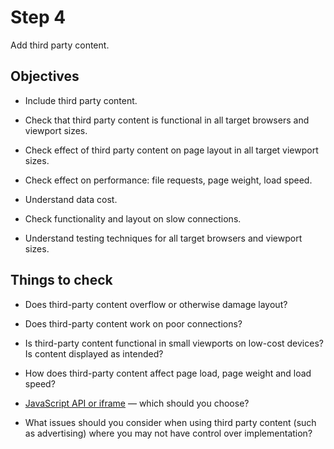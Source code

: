 # Step 4

Add third party content.


## Objectives

* Include third party content.

* Check that third party content is functional in all target browsers and viewport sizes.

* Check effect of third party content on page layout in all target viewport sizes.

* Check effect on performance: file requests, page weight, load speed.

* Understand data cost.

* Check functionality and layout on slow connections.

* Understand testing techniques for all target browsers and viewport sizes.


## Things to check

* Does third-party content overflow or otherwise damage layout?

* Does third-party content work on poor connections?

* Is third-party content functional in small viewports on low-cost devices? Is content displayed as intended?

* How does third-party content affect page load, page weight and load speed?

* [JavaScript API or iframe](http://stackoverflow.com/questions/25082216/google-maps-javascript-api-vs-google-maps-embed-api) — which should you choose?

* What issues should you consider when using third party content (such as advertising) where you may not have control over implementation?
